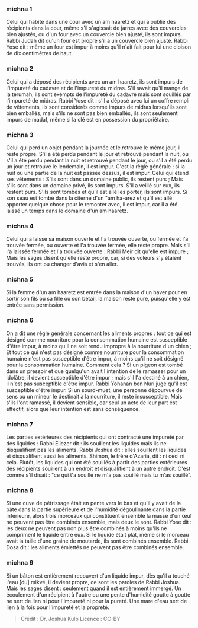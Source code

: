 
### michna 1
Celui qui habite dans une cour avec un am haaretz et qui a oublié des récipients dans la cour, même s'il s'agissait de jarres avec des couvercles bien ajustés, ou d'un four avec un couvercle bien ajusté, ils sont impurs. Rabbi Judah dit qu'un four est propre s'il a un couvercle bien ajusté. Rabbi Yose dit : même un four est impur à moins qu'il n'ait fait pour lui une cloison de dix centimètres de haut.

### michna 2
Celui qui a déposé des récipients avec un am haaretz, ils sont impurs de l'impureté du cadavre et de l'impureté du midras. S'il savait qu'il mange de la terumah, ils sont exempts de l'impureté du cadavre mais sont souillés par l'impureté de midras. Rabbi Yose dit : s'il a déposé avec lui un coffre rempli de vêtements, ils sont considérés comme impurs de midras lorsqu'ils sont bien emballés, mais s'ils ne sont pas bien emballés, ils sont seulement impurs de madaf, même si la clé est en possession du propriétaire.

### michna 3
Celui qui perd un objet pendant la journée et le retrouve le même jour, il reste propre. S'il a été perdu pendant le jour et retrouvé pendant la nuit, ou s'il a été perdu pendant la nuit et retrouvé pendant le jour, ou s'il a été perdu un jour et retrouvé le lendemain, il est impur. C'est la règle générale : si la nuit ou une partie de la nuit est passée dessus, il est impur. Celui qui étend ses vêtements : S'ils sont dans un domaine public, ils restent purs ; Mais s'ils sont dans un domaine privé, ils sont impurs. S'il a veillé sur eux, ils restent purs. S'ils sont tombés et qu'il est allé les porter, ils sont impurs. Si son seau est tombé dans la citerne d'un "am ha-arez et qu'il est allé apporter quelque chose pour le remonter avec, il est impur, car il a été laissé un temps dans le domaine d'un am haaretz.

### michna 4
Celui qui a laissé sa maison ouverte et l'a trouvée ouverte, ou fermée et l'a trouvée fermée, ou ouverte et l'a trouvée fermée, elle reste propre. Mais s'il l'a laissée fermée et l'a trouvée ouverte : Rabbi Meir dit qu'elle est impure ; Mais les sages disent qu'elle reste propre, car, si des voleurs s'y étaient trouvés, ils ont pu changer d'avis et s'en aller.

### michna 5
Si la femme d'un am haaretz est entrée dans la maison d'un haver pour en sortir son fils ou sa fille ou son bétail, la maison reste pure, puisqu'elle y est entrée sans permission.

### michna 6
On a dit une règle générale concernant les aliments propres : tout ce qui est désigné comme nourriture pour la consommation humaine est susceptible d'être impur, à moins qu'il ne soit rendu impropre à la nourriture d'un chien ; Et tout ce qui n'est pas désigné comme nourriture pour la consommation humaine n'est pas susceptible d'être impur, à moins qu'il ne soit désigné pour la consommation humaine. Comment cela ? Si un pigeon est tombé dans un pressoir et que quelqu'un avait l'intention de le ramasser pour un idolâtre, il devient susceptible d'être impur ; mais s'il l'a destiné à un chien, il n'est pas susceptible d'être impur. Rabbi Yohanan ben Nuri juge qu'il est susceptible d'être impur. Si un sourd-muet, une personne dépourvue de sens ou un mineur le destinait à la nourriture, il reste insusceptible. Mais s'ils l'ont ramassé, il devient sensible, car seul un acte de leur part est effectif, alors que leur intention est sans conséquence.

### michna 7
Les parties extérieures des récipients qui ont contracté une impureté par des liquides : Rabbi Eliezer dit : ils souillent les liquides mais ils ne disqualifient pas les aliments. Rabbi Joshua dit : elles souillent les liquides et disqualifient aussi les aliments. Shimon, le frère d'Azaria, dit : ni ceci ni cela. Plutôt, les liquides qui ont été souillés à partir des parties extérieures des récipients souillent à un endroit et disqualifient à un autre endroit. C'est comme s'il disait : "ce qui t'a souillé ne m'a pas souillé mais tu m'as souillé".

### michna 8
Si une cuve de pétrissage était en pente vers le bas et qu'il y avait de la pâte dans la partie supérieure et de l'humidité dégoulinante dans la partie inférieure, alors trois morceaux qui constituent ensemble la masse d'un œuf ne peuvent pas être combinés ensemble, mais deux le sont. Rabbi Yose dit : les deux ne peuvent pas non plus être combinés à moins qu'ils ne compriment le liquide entre eux. Si le liquide était plat, même si le morceau avait la taille d'une graine de moutarde, ils sont combinés ensemble. Rabbi Dosa dit : les aliments émiettés ne peuvent pas être combinés ensemble.

### michna 9
Si un bâton est entièrement recouvert d'un liquide impur, dès qu'il a touché l'eau [du] mikvé, il devient propre, ce sont les paroles de Rabbi Joshua. Mais les sages disent : seulement quand il est entièrement immergé. Un écoulement d'un récipient à l'autre ou une pente d'humidité goutte à goutte ne sert de lien ni pour l'impureté ni pour la pureté. Une mare d'eau sert de lien à la fois pour l'impureté et la propreté.

>Crédit : Dr. Joshua Kulp
>Licence : CC-BY